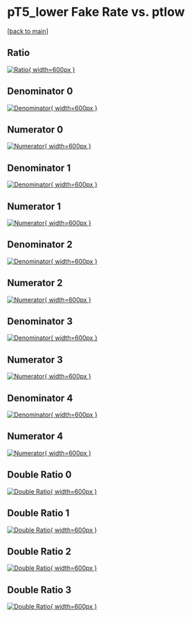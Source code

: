 # pT5_lower Fake Rate vs. ptlow

[[back to main](./)]



## Ratio

[![Ratio](../mtv/var/pT5_lower_fakerate_ptlow.png){ width=600px }](../mtv/var/pT5_lower_fakerate_ptlow.pdf)

## Denominator 0

[![Denominator](../mtv/den/pT5_lower_fakerate_ptlow_den0.png){ width=600px }](../mtv/den/pT5_lower_fakerate_ptlow_den0.pdf)

## Numerator 0

[![Numerator](../mtv/num/pT5_lower_fakerate_ptlow_num0.png){ width=600px }](../mtv/num/pT5_lower_fakerate_ptlow_num0.pdf)

## Denominator 1

[![Denominator](../mtv/den/pT5_lower_fakerate_ptlow_den1.png){ width=600px }](../mtv/den/pT5_lower_fakerate_ptlow_den1.pdf)

## Numerator 1

[![Numerator](../mtv/num/pT5_lower_fakerate_ptlow_num1.png){ width=600px }](../mtv/num/pT5_lower_fakerate_ptlow_num1.pdf)

## Denominator 2

[![Denominator](../mtv/den/pT5_lower_fakerate_ptlow_den2.png){ width=600px }](../mtv/den/pT5_lower_fakerate_ptlow_den2.pdf)

## Numerator 2

[![Numerator](../mtv/num/pT5_lower_fakerate_ptlow_num2.png){ width=600px }](../mtv/num/pT5_lower_fakerate_ptlow_num2.pdf)

## Denominator 3

[![Denominator](../mtv/den/pT5_lower_fakerate_ptlow_den3.png){ width=600px }](../mtv/den/pT5_lower_fakerate_ptlow_den3.pdf)

## Numerator 3

[![Numerator](../mtv/num/pT5_lower_fakerate_ptlow_num3.png){ width=600px }](../mtv/num/pT5_lower_fakerate_ptlow_num3.pdf)

## Denominator 4

[![Denominator](../mtv/den/pT5_lower_fakerate_ptlow_den4.png){ width=600px }](../mtv/den/pT5_lower_fakerate_ptlow_den4.pdf)

## Numerator 4

[![Numerator](../mtv/num/pT5_lower_fakerate_ptlow_num4.png){ width=600px }](../mtv/num/pT5_lower_fakerate_ptlow_num4.pdf)

## Double Ratio 0

[![Double Ratio](../mtv/ratio/pT5_lower_fakerate_ptlow_ratio0.png){ width=600px }](../mtv/ratio/pT5_lower_fakerate_ptlow_ratio0.pdf)

## Double Ratio 1

[![Double Ratio](../mtv/ratio/pT5_lower_fakerate_ptlow_ratio1.png){ width=600px }](../mtv/ratio/pT5_lower_fakerate_ptlow_ratio1.pdf)

## Double Ratio 2

[![Double Ratio](../mtv/ratio/pT5_lower_fakerate_ptlow_ratio2.png){ width=600px }](../mtv/ratio/pT5_lower_fakerate_ptlow_ratio2.pdf)

## Double Ratio 3

[![Double Ratio](../mtv/ratio/pT5_lower_fakerate_ptlow_ratio3.png){ width=600px }](../mtv/ratio/pT5_lower_fakerate_ptlow_ratio3.pdf)

